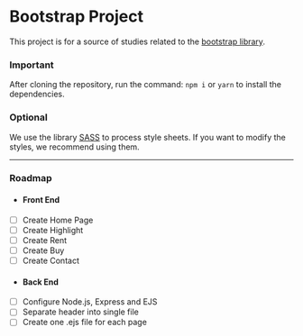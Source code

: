 # Bootstrap Project

This project is for a source of studies related to the [bootstrap library](https://getbootstrap.com.br/).

### Important

After cloning the repository, run the command: `npm i` or `yarn` to install the dependencies.

### Optional

We use the library [SASS](https://sass-lang.com/install) to process style sheets. If you want to modify the styles, 
we recommend using them.

---

### Roadmap
- #### Front End
- [ ] Create Home Page
- [ ] Create Highlight
- [ ] Create Rent
- [ ] Create Buy
- [ ] Create Contact

- #### Back End
- [ ] Configure Node.js, Express and EJS
- [ ] Separate header into single file
- [ ] Create one .ejs file for each page